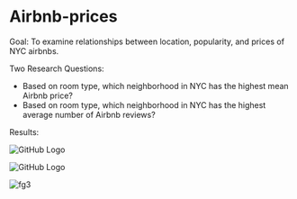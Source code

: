 # Airbnb-prices
Goal: To examine relationships between location, popularity, and prices of NYC airbnbs. 

Two Research Questions:
* Based on room type, which neighborhood in NYC has the highest mean Airbnb price?
* Based on room type, which neighborhood in NYC has the highest average number of Airbnb reviews?

Results: 

![GitHub Logo](/images/fg1.png)

![GitHub Logo](/images/fg2.png)

![fg3](/images/fg3.png)
